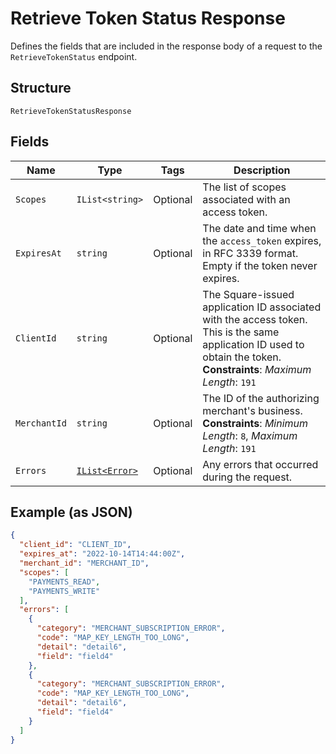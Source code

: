 
# Retrieve Token Status Response

Defines the fields that are included in the response body of
a request to the `RetrieveTokenStatus` endpoint.

## Structure

`RetrieveTokenStatusResponse`

## Fields

| Name | Type | Tags | Description |
|  --- | --- | --- | --- |
| `Scopes` | `IList<string>` | Optional | The list of scopes associated with an access token. |
| `ExpiresAt` | `string` | Optional | The date and time when the `access_token` expires, in RFC 3339 format. Empty if the token never expires. |
| `ClientId` | `string` | Optional | The Square-issued application ID associated with the access token. This is the same application ID used to obtain the token.<br>**Constraints**: *Maximum Length*: `191` |
| `MerchantId` | `string` | Optional | The ID of the authorizing merchant's business.<br>**Constraints**: *Minimum Length*: `8`, *Maximum Length*: `191` |
| `Errors` | [`IList<Error>`](../../doc/models/error.md) | Optional | Any errors that occurred during the request. |

## Example (as JSON)

```json
{
  "client_id": "CLIENT_ID",
  "expires_at": "2022-10-14T14:44:00Z",
  "merchant_id": "MERCHANT_ID",
  "scopes": [
    "PAYMENTS_READ",
    "PAYMENTS_WRITE"
  ],
  "errors": [
    {
      "category": "MERCHANT_SUBSCRIPTION_ERROR",
      "code": "MAP_KEY_LENGTH_TOO_LONG",
      "detail": "detail6",
      "field": "field4"
    },
    {
      "category": "MERCHANT_SUBSCRIPTION_ERROR",
      "code": "MAP_KEY_LENGTH_TOO_LONG",
      "detail": "detail6",
      "field": "field4"
    }
  ]
}
```

